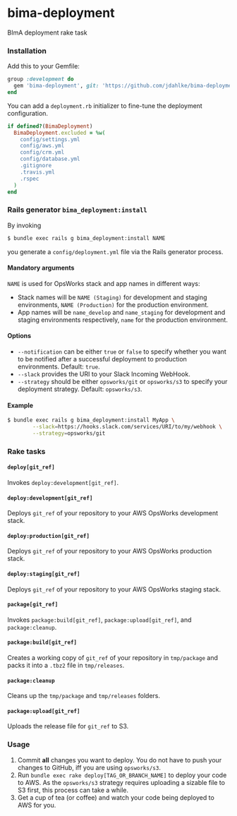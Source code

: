 # bima-deployment
BImA deployment rake task


### Installation

Add this to your Gemfile:

```ruby
group :development do
  gem 'bima-deployment', git: 'https://github.com/jdahlke/bima-deployment.git', tag: '2.0.2'
end
```

You can add a `deployment.rb` initializer to fine-tune the deployment
configuration.

```ruby
if defined?(BimaDeployment)
  BimaDeployment.excluded = %w(
    config/settings.yml
    config/aws.yml
    config/crm.yml
    config/database.yml
    .gitignore
    .travis.yml
    .rspec
  )
end
```


### Rails generator `bima_deployment:install`

By invoking

```sh
$ bundle exec rails g bima_deployment:install NAME
```

you generate a `config/deployment.yml` file via the Rails generator process. 

#### Mandatory arguments

`NAME` is used for OpsWorks stack and app names in different ways:

* Stack names will be `NAME (Staging)` for development and staging environments, 
  `NAME (Production)` for the production environment.
* App names will be `name_develop` and `name_staging` for development and staging 
  environments respectively, `name` for the production environment.
    
#### Options
 
* `--notification` can be either `true` or `false` to specify whether you want
   to be notified after a successful deployment to production environments.
   Default: `true`.
* `--slack` provides the URI to your Slack Incoming WebHook.
* `--strategy` should be either `opsworks/git` or `opsworks/s3` to specify your
  deployment strategy. Default: `opsworks/s3`.
                      
#### Example
                      
```sh
$ bundle exec rails g bima_deployment:install MyApp \
        --slack=https://hooks.slack.com/services/URI/to/my/webhook \
        --strategy=opsworks/git       
```

                                          
### Rake tasks

#### `deploy[git_ref]`

Invokes `deploy:development[git_ref]`.

#### `deploy:development[git_ref]`

Deploys `git_ref` of your repository to your AWS OpsWorks development stack.

#### `deploy:production[git_ref]`

Deploys `git_ref` of your repository to your AWS OpsWorks production stack.

#### `deploy:staging[git_ref]`

Deploys `git_ref` of your repository to your AWS OpsWorks staging stack.
                       
#### `package[git_ref]`
                                          
Invokes `package:build[git_ref]`,  `package:upload[git_ref]`, and `package:cleanup`.

#### `package:build[git_ref]`
                                              
Creates a working copy of `git_ref` of your repository in `tmp/package` and 
packs it into a `.tbz2` file in `tmp/releases`.

#### `package:cleanup`

Cleans up the `tmp/package` and `tmp/releases` folders.

#### `package:upload[git_ref]`

Uploads the release file for `git_ref` to S3.


### Usage

1. Commit **all** changes you want to deploy. You do not have to push your
   changes to GitHub, iff you are using `opsworks/s3`.
1. Run `bundle exec rake deploy[TAG_OR_BRANCH_NAME]` to deploy your code to AWS.
   As the `opsworks/s3` strategy requires uploading a sizable file to S3 first,
   this process can take a while.
1. Get a cup of tea (or coffee) and watch your code being deployed to AWS for you.   
